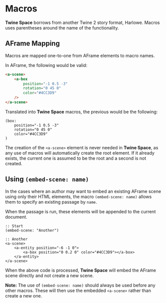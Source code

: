 # Macros

**Twine Space** borrows from another Twine 2 story format, Harlowe. Macros uses parentheses around the name of the functionality.

## AFrame Mapping

Macros are mapped one-to-one from AFrame elements to macro names.

In AFrame, the following would be valid:

```html
<a-scene>
    <a-box 
        position="-1 0.5 -3"
        rotation="0 45 0"
        color="#4CC3D9"
    />
</a-scene>
```

Translated into **Twine Space** macros, the previous would be the following:

```twee
(box: 
    position="-1 0.5 -3"
    rotation="0 45 0"
    color="#4CC3D9"
)
```

The creation of the `<a-scene>` element is never needed in **Twine Space**, as any use of macros will automatically create the root element. If it already exists, the current one is assumed to be the root and a second is not created.

## Using `(embed-scene: name)`

In the cases where an author may want to embed an existing AFrame scene using only their HTML elements, the macro `(embed-scene: name)` allows them to specify an existing passage by `name`.

When the passage is run, these elements will be appended to the current document.

```twee
:: Start
(embed-scene: "Another")

:: Another
<a-scene>
    <a-entity position="-6 -1 0">
        <a-box position="0 0.2 0" color="#4CC3D9"></a-box>
    </a-entity>
</a-scene>
```

When the above code is processed, **Twine Space** will embed the AFrame scene directly and not create a new scene.

**Note:** The use of `(embed-scene: name)` should always be used before any other macros. These will then use the embedded `<a-scene>` rather than create a new one.
